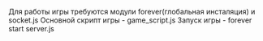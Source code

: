 

Для работы игры требуются модули forever(глобальная инсталяция) и socket.js 
Основной скрипт игры - game_script.js
Запуск игры -  forever start server.js

